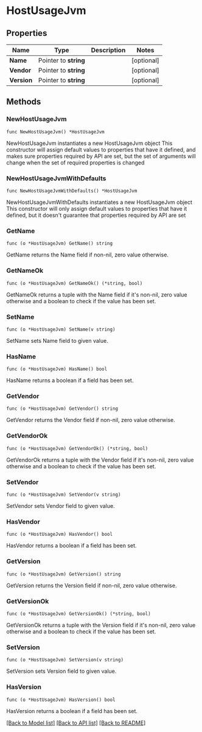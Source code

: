 # HostUsageJvm

## Properties

Name | Type | Description | Notes
------------ | ------------- | ------------- | -------------
**Name** | Pointer to **string** |  | [optional] 
**Vendor** | Pointer to **string** |  | [optional] 
**Version** | Pointer to **string** |  | [optional] 

## Methods

### NewHostUsageJvm

`func NewHostUsageJvm() *HostUsageJvm`

NewHostUsageJvm instantiates a new HostUsageJvm object
This constructor will assign default values to properties that have it defined,
and makes sure properties required by API are set, but the set of arguments
will change when the set of required properties is changed

### NewHostUsageJvmWithDefaults

`func NewHostUsageJvmWithDefaults() *HostUsageJvm`

NewHostUsageJvmWithDefaults instantiates a new HostUsageJvm object
This constructor will only assign default values to properties that have it defined,
but it doesn't guarantee that properties required by API are set

### GetName

`func (o *HostUsageJvm) GetName() string`

GetName returns the Name field if non-nil, zero value otherwise.

### GetNameOk

`func (o *HostUsageJvm) GetNameOk() (*string, bool)`

GetNameOk returns a tuple with the Name field if it's non-nil, zero value otherwise
and a boolean to check if the value has been set.

### SetName

`func (o *HostUsageJvm) SetName(v string)`

SetName sets Name field to given value.

### HasName

`func (o *HostUsageJvm) HasName() bool`

HasName returns a boolean if a field has been set.

### GetVendor

`func (o *HostUsageJvm) GetVendor() string`

GetVendor returns the Vendor field if non-nil, zero value otherwise.

### GetVendorOk

`func (o *HostUsageJvm) GetVendorOk() (*string, bool)`

GetVendorOk returns a tuple with the Vendor field if it's non-nil, zero value otherwise
and a boolean to check if the value has been set.

### SetVendor

`func (o *HostUsageJvm) SetVendor(v string)`

SetVendor sets Vendor field to given value.

### HasVendor

`func (o *HostUsageJvm) HasVendor() bool`

HasVendor returns a boolean if a field has been set.

### GetVersion

`func (o *HostUsageJvm) GetVersion() string`

GetVersion returns the Version field if non-nil, zero value otherwise.

### GetVersionOk

`func (o *HostUsageJvm) GetVersionOk() (*string, bool)`

GetVersionOk returns a tuple with the Version field if it's non-nil, zero value otherwise
and a boolean to check if the value has been set.

### SetVersion

`func (o *HostUsageJvm) SetVersion(v string)`

SetVersion sets Version field to given value.

### HasVersion

`func (o *HostUsageJvm) HasVersion() bool`

HasVersion returns a boolean if a field has been set.


[[Back to Model list]](../README.md#documentation-for-models) [[Back to API list]](../README.md#documentation-for-api-endpoints) [[Back to README]](../README.md)


